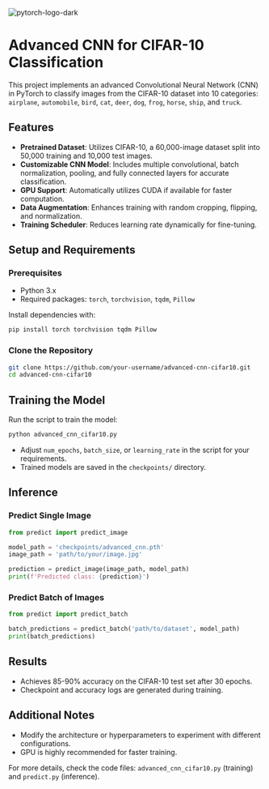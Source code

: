 ![pytorch-logo-dark](https://github.com/user-attachments/assets/3eb23528-872c-45c8-925a-ed656e757278)


# Advanced CNN for CIFAR-10 Classification

This project implements an advanced Convolutional Neural Network (CNN) in PyTorch to classify images from the CIFAR-10 dataset into 10 categories: `airplane`, `automobile`, `bird`, `cat`, `deer`, `dog`, `frog`, `horse`, `ship`, and `truck`.

## Features
- **Pretrained Dataset**: Utilizes CIFAR-10, a 60,000-image dataset split into 50,000 training and 10,000 test images.
- **Customizable CNN Model**: Includes multiple convolutional, batch normalization, pooling, and fully connected layers for accurate classification.
- **GPU Support**: Automatically utilizes CUDA if available for faster computation.
- **Data Augmentation**: Enhances training with random cropping, flipping, and normalization.
- **Training Scheduler**: Reduces learning rate dynamically for fine-tuning.

## Setup and Requirements
### Prerequisites
- Python 3.x
- Required packages: `torch`, `torchvision`, `tqdm`, `Pillow`

Install dependencies with:
```bash
pip install torch torchvision tqdm Pillow
```

### Clone the Repository
```bash
git clone https://github.com/your-username/advanced-cnn-cifar10.git
cd advanced-cnn-cifar10
```

## Training the Model
Run the script to train the model:
```bash
python advanced_cnn_cifar10.py
```
- Adjust `num_epochs`, `batch_size`, or `learning_rate` in the script for your requirements.
- Trained models are saved in the `checkpoints/` directory.

## Inference
### Predict Single Image
```python
from predict import predict_image

model_path = 'checkpoints/advanced_cnn.pth'
image_path = 'path/to/your/image.jpg'

prediction = predict_image(image_path, model_path)
print(f'Predicted class: {prediction}')
```

### Predict Batch of Images
```python
from predict import predict_batch

batch_predictions = predict_batch('path/to/dataset', model_path)
print(batch_predictions)
```

## Results
- Achieves 85-90% accuracy on the CIFAR-10 test set after 30 epochs.
- Checkpoint and accuracy logs are generated during training.

## Additional Notes
- Modify the architecture or hyperparameters to experiment with different configurations.
- GPU is highly recommended for faster training.

For more details, check the code files: `advanced_cnn_cifar10.py` (training) and `predict.py` (inference).
